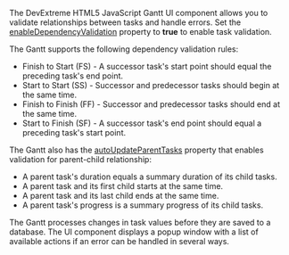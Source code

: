The DevExtreme HTML5 JavaScript Gantt UI component allows you to validate relationships between tasks and handle errors. Set the [enableDependencyValidation](/Documentation/ApiReference/UI_Widgets/dxGantt/Configuration/validation/#enableDependencyValidation) property to **true** to enable task validation.

The Gantt supports the following dependency validation rules:

* Finish to Start (FS) - A successor task's start point should equal the preceding task's end point.
* Start to Start (SS) - Successor and predecessor tasks should begin at the same time.
* Finish to Finish (FF) - Successor and predecessor tasks should end at the same time.
* Start to Finish (SF) - A successor task's end point should equal a preceding task's start point.

The Gantt also has the [autoUpdateParentTasks](/Documentation/ApiReference/UI_Widgets/dxGantt/Configuration/validation/#autoUpdateParentTasks) property that enables validation for parent-child relationship:

* A parent task's duration equals a summary duration of its child tasks.
* A parent task and its first child starts at the same time.
* A parent task and its last child ends at the same time.
* A parent task's progress is a summary progress of its child tasks.

The Gantt processes changes in task values before they are saved to a database. The UI component displays a popup window with a list of available actions if an error can be handled in several ways.
